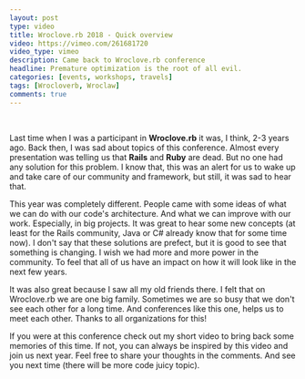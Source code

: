 ```yaml
---
layout: post
type: video
title: Wroclove.rb 2018 - Quick overview
video: https://vimeo.com/261681720
video_type: vimeo
description: Came back to Wroclove.rb conference
headline: Premature optimization is the root of all evil.
categories: [events, workshops, travels]
tags: [Wrocloverb, Wroclaw]
comments: true
---
```


<br>

Last time when I was a participant in **Wroclove.rb** it was, I think, 2-3 years ago. Back then, I was sad about topics of this conference. Almost every presentation was telling us that **Rails** and **Ruby** are dead. But no one had any solution for this problem. I know that, this was an alert for us to wake up and take care of our community and framework, but still, it was sad to hear that.

This year was completely different. People came with some ideas of what we can do with our code's architecture. And what we can improve with our work. Especially, in big projects. It was great to hear some new concepts (at least for the Rails community, Java or C# already know that for some time now). I don't say that these solutions are prefect, but it is good to see that something is changing. I wish we had more and more power in the community. To feel that all of us have an impact on how it will look like in the next few years.

It was also great because I saw all my old friends there. I felt  that on Wroclove.rb we are one big family. Sometimes we are so busy that we don't see each other for a long time. And conferences like this one, helps us to meet each other. Thanks to all organizations for this!

If you were at this conference check out my short video to bring back some memories of this time. If not, you can always be inspired by this video and join us next year. Feel free to share your thoughts in the comments. And see you next time (there will be more code juicy topic).
